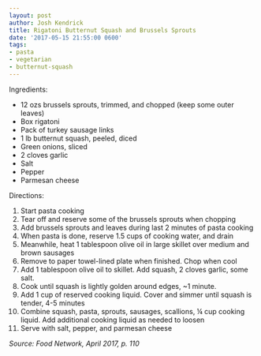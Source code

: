 ```yaml
---
layout: post
author: Josh Kendrick
title: Rigatoni Butternut Squash and Brussels Sprouts
date: '2017-05-15 21:55:00 0600'
tags:
- pasta
- vegetarian
- butternut-squash
---
```


Ingredients:
* 12 ozs brussels sprouts, trimmed, and chopped (keep some outer leaves)
* Box rigatoni
* Pack of turkey sausage links
* 1 lb butternut squash, peeled, diced
* Green onions, sliced
* 2 cloves garlic
* Salt
* Pepper
* Parmesan cheese

Directions:
1. Start pasta cooking
2. Tear off and reserve some of the brussels sprouts when chopping
3. Add brussels sprouts and leaves during last 2 minutes of pasta cooking
4. When pasta is done, reserve 1.5 cups of cooking water, and drain
5. Meanwhile, heat 1 tablespoon olive oil in large skillet over medium and brown sausages
6. Remove to paper towel-lined plate when finished. Chop when cool
7. Add 1 tablespoon olive oil to skillet. Add squash, 2 cloves garlic, some salt.
8. Cook until squash is lightly golden around edges, ~1 minute.
9. Add 1 cup of reserved cooking liquid. Cover and simmer until squash is tender, 4-5 minutes
10. Combine squash, pasta, sprouts, sausages, scallions, ¼ cup cooking liquid. Add additional cooking liquid as needed to loosen
11. Serve with salt, pepper, and parmesan cheese

*Source: Food Network, April 2017, p. 110*
